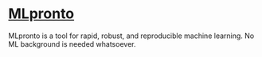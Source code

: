 [MLpronto](https://cs.wellesley.edu/~btjaden/MLpronto/)
==========

MLpronto is a tool for rapid, robust, and reproducible machine learning.
No ML background is needed whatsoever.

